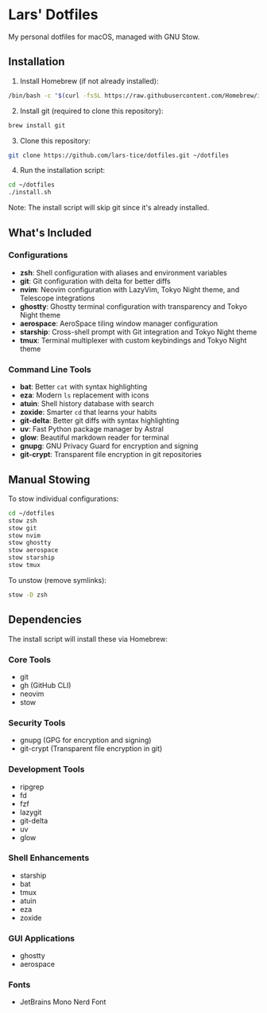 # Lars' Dotfiles

My personal dotfiles for macOS, managed with GNU Stow.

## Installation

1. Install Homebrew (if not already installed):
```bash
/bin/bash -c "$(curl -fsSL https://raw.githubusercontent.com/Homebrew/install/HEAD/install.sh)"
```

2. Install git (required to clone this repository):
```bash
brew install git
```

3. Clone this repository:
```bash
git clone https://github.com/lars-tice/dotfiles.git ~/dotfiles
```

4. Run the installation script:
```bash
cd ~/dotfiles
./install.sh
```

Note: The install script will skip git since it's already installed.

## What's Included

### Configurations
- **zsh**: Shell configuration with aliases and environment variables
- **git**: Git configuration with delta for better diffs
- **nvim**: Neovim configuration with LazyVim, Tokyo Night theme, and Telescope integrations
- **ghostty**: Ghostty terminal configuration with transparency and Tokyo Night theme
- **aerospace**: AeroSpace tiling window manager configuration
- **starship**: Cross-shell prompt with Git integration and Tokyo Night theme
- **tmux**: Terminal multiplexer with custom keybindings and Tokyo Night theme

### Command Line Tools
- **bat**: Better `cat` with syntax highlighting
- **eza**: Modern `ls` replacement with icons
- **atuin**: Shell history database with search
- **zoxide**: Smarter `cd` that learns your habits
- **git-delta**: Better git diffs with syntax highlighting
- **uv**: Fast Python package manager by Astral
- **glow**: Beautiful markdown reader for terminal
- **gnupg**: GNU Privacy Guard for encryption and signing
- **git-crypt**: Transparent file encryption in git repositories

## Manual Stowing

To stow individual configurations:

```bash
cd ~/dotfiles
stow zsh
stow git
stow nvim
stow ghostty
stow aerospace
stow starship
stow tmux
```

To unstow (remove symlinks):
```bash
stow -D zsh
```

## Dependencies

The install script will install these via Homebrew:

### Core Tools
- git
- gh (GitHub CLI)
- neovim
- stow

### Security Tools
- gnupg (GPG for encryption and signing)
- git-crypt (Transparent file encryption in git)

### Development Tools
- ripgrep
- fd
- fzf
- lazygit
- git-delta
- uv
- glow

### Shell Enhancements
- starship
- bat
- tmux
- atuin
- eza
- zoxide

### GUI Applications
- ghostty
- aerospace

### Fonts
- JetBrains Mono Nerd Font